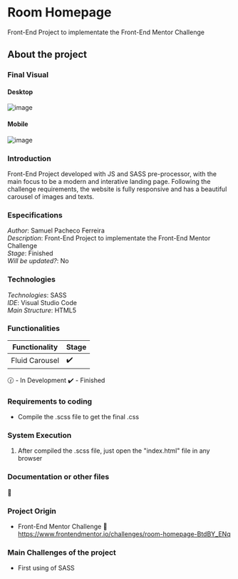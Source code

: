 # Room Homepage
Front-End Project to implementate the Front-End Mentor Challenge

## About the project

### Final Visual

#### Desktop

![image](https://user-images.githubusercontent.com/61472839/201792952-b1e64f9a-367e-4e61-86e4-e8562897eafe.png)


#### Mobile

![image](https://user-images.githubusercontent.com/61472839/201793132-5d54d1cb-e367-4043-9324-98a911a900cb.png)


### Introduction
Front-End Project developed with JS and SASS pre-processor, with the main focus to be a modern and interative landing page. Following the challenge requirements, the website is fully responsive and has a beautiful carousel of images and texts.


### Especifications
*Author*: Samuel Pacheco Ferreira    
*Description*:  Front-End Project to implementate the Front-End Mentor Challenge  
*Stage*: Finished       
*Will be updated?*: No          

### Technologies
*Technologies*: SASS        
*IDE*: Visual Studio Code        
*Main Structure*: HTML5     

### Functionalities
| Functionality | Stage |
| ----------- | ----------- |
| Fluid Carousel |:heavy_check_mark: |

:clock130: - In Development   :heavy_check_mark: - Finished

### Requirements to coding
* Compile the .scss file to get the final .css 

### System Execution
1. After compiled the .scss file, just open the "index.html" file in any browser

### Documentation or other files
:link: 

### Project Origin
* Front-End Mentor Challenge
:link: https://www.frontendmentor.io/challenges/room-homepage-BtdBY_ENq

### Main Challenges of the project
* First using of SASS 
